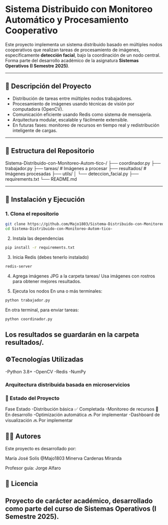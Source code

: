 # Sistema Distribuido con Monitoreo Automático y Procesamiento Cooperativo

Este proyecto implementa un sistema distribuido basado en múltiples nodos cooperativos que realizan tareas de procesamiento de imágenes, específicamente **detección facial**, bajo la coordinación de un nodo central. Forma parte del desarrollo académico de la asignatura **Sistemas Operativos (I Semestre 2025)**.

---

## 🧠 Descripción del Proyecto

- Distribución de tareas entre múltiples nodos trabajadores.
- Procesamiento de imágenes usando técnicas de visión por computadora (OpenCV).
- Comunicación eficiente usando Redis como sistema de mensajería.
- Arquitectura modular, escalable y fácilmente extensible.
- En futuras fases: monitoreo de recursos en tiempo real y redistribución inteligente de cargas.

---

## 📁 Estructura del Repositorio

Sistema-Distribuido-con-Monitoreo-Autom-tico-/ ├── coordinador.py ├── trabajador.py ├── tareas/ # Imágenes a procesar ├── resultados/ # Imágenes procesadas ├── utils/ │ └── deteccion_facial.py ├── requirements.txt └── README.md

---

## 🚀 Instalación y Ejecución

### 1. Clona el repositorio

```bash
git clone https://github.com/Majo1803/Sistema-Distribuido-con-Monitoreo-Autom-tico-.git
cd Sistema-Distribuido-con-Monitoreo-Autom-tico-
```
2. Instala las dependencias
```bash
pip install -r requirements.txt
```
3. Inicia Redis (debes tenerlo instalado)
```bash
redis-server
```
4. Agrega imágenes JPG a la carpeta tareas/
Usa imágenes con rostros para obtener mejores resultados.

5. Ejecuta los nodos
En una o más terminales:

```bash
python trabajador.py
```
En otra terminal, para enviar tareas:

```bash
python coordinador.py
```
Los resultados se guardarán en la carpeta resultados/.
---

## ⚙️Tecnologías Utilizadas
-Python 3.8+
-OpenCV
-Redis
-NumPy

### Arquitectura distribuida basada en microservicios

### 📌 Estado del Proyecto
Fase	Estado
-Distribución básica	✅ Completada
-Monitoreo de recursos	🔄 En desarrollo
-Optimización automática	🔜 Por implementar
-Dashboard de visualización	🔜 Por implementar

## 👩‍💻 Autores
Este proyecto es desarrollado por:

María José  Solís @Majo1803
Minerva Cardenas Miranda


Profesor guía: Jorge Alfaro

## 📄 Licencia
Proyecto de carácter académico, desarrollado como parte del curso de Sistemas Operativos (I Semestre 2025).
---
